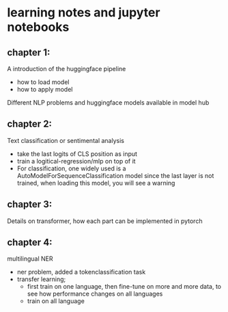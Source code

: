 # learning notes and jupyter notebooks

## chapter 1:

A introduction of the huggingface pipeline
- how to load model
- how to apply model

Different NLP problems and huggingface models available in model hub

## chapter 2:

Text classification or sentimental analysis

- take the last logits of CLS position as input
- train a logitical-regression/mlp on top of it
- For classification, one widely used is a AutoModelForSequenceClassification model
  since the last layer is not trained, when loading this model, you will see a warning

## chapter 3:

Details on transformer, how each part can be implemented in pytorch

## chapter 4:

multilingual NER

- ner problem, added a tokenclassification task
- transfer learning;
  - first train on one language, then fine-tune on more and more data, to see how performance changes on all languages
  - train on all language
